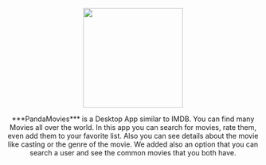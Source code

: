 <p align="center">
 <kbd>
  <img width="200" height="200" src="https://user-images.githubusercontent.com/47042811/118504866-91f70700-b734-11eb-90e0-6c300422ece5.png">
 </kbd>
</p>
<p align="center">
 ***PandaMovies*** is a Desktop App similar to IMDB. You can find many Movies all over the world. In this app you can search for movies, rate them, even add them to your favorite list. Also you can see details about the movie like casting or the genre of the movie. We added also an option that you can search a user and see the common movies that you both have.
 </p>
